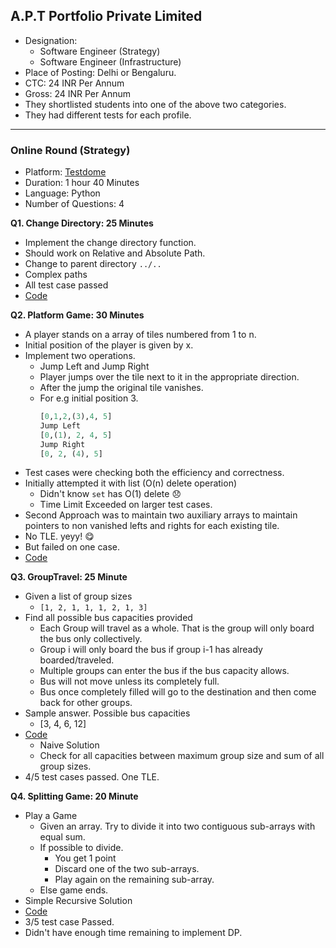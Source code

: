 ## A.P.T Portfolio Private Limited

- Designation:
    + Software Engineer (Strategy)
    + Software Engineer (Infrastructure)
- Place of Posting: Delhi or Bengaluru.
- CTC: 24 INR Per Annum
- Gross: 24 INR Per Annum
- They shortlisted students into one of the above two categories.
- They had different tests for each profile.

---

### Online Round (Strategy)

- Platform: [Testdome](https://www.testdome.com/)
- Duration: 1 hour 40 Minutes
- Language: Python
- Number of Questions: 4

**Q1. Change Directory: 25 Minutes**

- Implement the change directory function.
- Should work on Relative and Absolute Path.
- Change to parent directory `../..`
- Complex paths
- All test case passed
- [Code](a.py) 

**Q2. Platform Game: 30 Minutes**

- A player stands on a array of tiles numbered from 1 to n.
- Initial position of the player is given by x.
- Implement two operations.
    + Jump Left and Jump Right
    - Player jumps over the tile next to it in the appropriate direction.
    - After the jump the original tile vanishes.
    - For e.g initial position 3.
      ```python
      [0,1,2,(3),4, 5]
      Jump Left
      [0,(1), 2, 4, 5]
      Jump Right
      [0, 2, (4), 5]
      ```
- Test cases were checking both the efficiency and correctness.
- Initially attempted it with list (O(n) delete operation)
    + Didn't know `set` has O(1) delete :disappointed:
    + Time Limit Exceeded on larger test cases.
- Second Approach was to maintain two auxiliary arrays to maintain pointers to non vanished lefts and rights for each existing tile.
- No TLE. yeyy! :yum:
- But failed on one case.
- [Code](b.py)

**Q3. GroupTravel: 25 Minute**

- Given a list of group sizes
    + `[1, 2, 1, 1, 1, 2, 1, 3]`
- Find all possible bus capacities provided
    + Each Group will travel as a whole. That is the group will only board the bus only collectively.
    + Group i will only board the bus if group i-1 has already boarded/traveled.
    + Multiple groups can enter the bus if the bus capacity allows.
    + Bus will not move unless its completely full.
    + Bus once completely filled will go to the destination and then come back for other groups.
- Sample answer. Possible bus capacities
    + [3, 4, 6, 12]
- [Code](c.py)
    + Naive Solution
    + Check for all capacities between maximum group size and sum of all group sizes.
- 4/5 test cases passed. One TLE.

**Q4. Splitting Game: 20 Minute**

- Play a Game
    + Given an array. Try to divide it into two contiguous sub-arrays with equal sum.
    + If possible to divide.
        * You get 1 point
        * Discard one of the two sub-arrays.
        * Play again on the remaining sub-array.
    + Else game ends.
- Simple Recursive Solution
- [Code](d.py)
- 3/5 test case Passed.
- Didn't have enough time remaining to implement DP.

